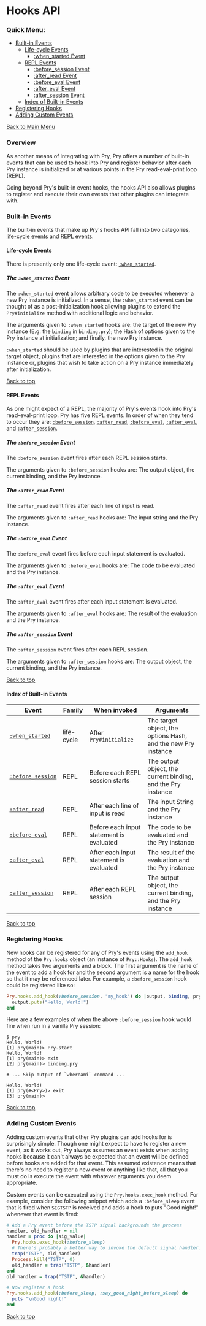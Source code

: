 # Hooks API

<a name="Back_to_top"></a>
### Quick Menu:

* <a href="#Hooks_built_in_events">Built-in Events</a>
  * <a href="#Hooks_life_cycle_events">Life-cycle Events</a>
    * <a href="#Hooks_when_started_event">:when_started Event</a>
  * <a href="#Hooks_repl_events">REPL Events</a>
    * <a href="#Hooks_before_session_event">:before_session Event</a>
    * <a href="#Hooks_after_read_event">:after_read Event</a>
    * <a href="#Hooks_before_eval_event">:before_eval Event</a>
    * <a href="#Hooks_after_eval_event">:after_eval Event</a>
    * <a href="#Hooks_after_session_event">:after_session Event</a>
  * <a href="#Hooks_index_of_built_in_events">Index of Built-in Events</a>
* <a href="#Hooks_registering_hooks">Registering Hooks</a>
* <a href="#Hooks_adding_custom_events">Adding Custom Events</a>


[Back to Main Menu](https://github.com/pry/pry/wiki)

### Overview

As another means of integrating with Pry, Pry offers a number of built-in events
that can be used to hook into Pry and register behavior after each Pry instance
is initialized or at various points in the Pry read-eval-print loop (REPL).

Going beyond Pry's built-in event hooks, the hooks API also allows plugins to
register and execute their own events that other plugins can integrate with.

<a name="Hooks_built_in_events"></a>
### Built-in Events

The built-in events that make up Pry's hooks API fall into two categories,
[life-cycle events](#Hooks_life_cycle_events) and [REPL
events](#Hooks_repl_events).

<a name="Hooks_life_cycle_events"></a>
#### Life-cycle Events

There is presently only one life-cycle event:
[`:when_started`](#Hooks_when_started_event).

<a name="Hooks_when_started_event"></a>
##### The `:when_started` Event

The `:when_started` event allows arbitrary code to be executed whenever a new Pry
instance is initialized. In a sense, the `:when_started` event can be thought of
as a post-initialization hook allowing plugins to extend the `Pry#initialize`
method with additional logic and behavior.

The arguments given to `:when_started` hooks are: the target of the new Pry
instance (E.g. the `binding` in `binding.pry`); the Hash of options given to the
Pry instance at initialization; and finally, the new Pry instance.

`:when_started` should be used by plugins that are interested in the original
target object, plugins that are interested in the options given to the Pry
instance or, plugins that wish to take action on a Pry instance immediately
after initialization.

<a href="#Back_to_top">Back to top</a>

<a name="Hooks_repl_events"></a>
#### REPL Events

As one might expect of a REPL, the majority of Pry's events hook into Pry's
read-eval-print loop. Pry has five REPL events. In order of when they tend to
occur they are: [`:before_session`](#Hooks_before_session_event),
[`:after_read`](#Hooks_after_read_event),
[`:before_eval`](#Hooks_before_eval_event),
[`:after_eval`](#Hooks_after_eval_event), and
[`:after_session`](#Hooks_after_session_event).

<a name="Hooks_before_session_event"></a>
##### The `:before_session` Event

The `:before_session` event fires after each REPL session starts.

The arguments given to `:before_session` hooks are: The output object, the
current binding, and the Pry instance.

<a name="Hooks_after_read_event"></a>
##### The `:after_read` Event

The `:after_read` event fires after each line of input is read.

The arguments given to `:after_read` hooks are: The input string and the Pry
instance.

<a name="Hooks_before_eval_event"></a>
##### The `:before_eval` Event

The `:before_eval` event fires before each input statement is evaluated.

The arguments given to `:before_eval` hooks are: The code to be evaluated and
the Pry instance.

<a name="Hooks_after_eval_event"></a>
##### The `:after_eval` Event

The `:after_eval` event fires after each input statement is evaluated.

The arguments given to `:after_eval` hooks are: The result of the evaluation
and the Pry instance.

<a name="Hooks_after_session_event"></a>
##### The `:after_session` Event

The `:after_session` event fires after each REPL session.

The arguments given to `:after_session` hooks are: The output object, the
current binding, and the Pry instance.

<a href="#Back_to_top">Back to top</a>

<a name="Hooks_index_of_built_in_events"></a>
#### Index of Built-in Events

Event                                           | Family     | When invoked                             | Arguments
----------------------------------------------- | ---------- | ---------------------------------------- | -----------
[`:when_started`](#Hooks_when_started_event)     | life-cycle | After `Pry#initialize`                   | The target object, the options Hash, and the new Pry instance
[`:before_session`](#Hooks_before_session_event) | REPL       | Before each REPL session starts          | The output object, the current binding, and the Pry instance
[`:after_read`](#Hooks_after_read_event)         | REPL       | After each line of input is read         | The input String and the Pry instance
[`:before_eval`](#Hooks_before_eval_event)       | REPL       | Before each input statement is evaluated | The code to be evaluated and the Pry instance
[`:after_eval`](#Hooks_after_eval_event)         | REPL       | After each input statement is evaluated  | The result of the evaluation and the Pry instance
[`:after_session`](#Hooks_after_session_event)   | REPL       | After each REPL session                  | The output object, the current binding, and the Pry instance

<a href="#Back_to_top">Back to top</a>

<a name="Hooks_registering_hooks"></a>
### Registering Hooks

New hooks can be registered for any of Pry's events using the
`add_hook` method of the `Pry.hooks` object (an instance of
`Pry::Hooks`). The `add_hook` method takes two arguments and a block. The first
argument is the name of the event to add a hook for and the second argument
is a name for the hook so that it may be referenced later. For example, a
`:before_session` hook could be registered like so:

```ruby
Pry.hooks.add_hook(:before_session, "my_hook") do |output, binding, pry|
  output.puts("Hello, World!")
end
```

Here are a few examples of when the above `:before_session` hook would fire
when run in a vanilla Pry session:

```
$ pry
Hello, World!
[1] pry(main)> Pry.start
Hello, World!
[1] pry(main)> exit
[2] pry(main)> binding.pry

# ... Skip output of `whereami` command ...

Hello, World!
[1] pry(#<Pry>)> exit
[3] pry(main)>
```

<a href="#Back_to_top">Back to top</a>

<a name="Hooks_adding_custom_events"></a>
### Adding Custom Events

Adding custom events that other Pry plugins can add hooks for is surprisingly
simple. Though one might expect to have to register a new event, as it works
out, Pry always assumes an event exists when adding hooks because it can't
always be expected that an event will be defined before hooks are added for that
event. This assumed existence means that there's no need to register a new event
or anything like that, all that you must do is execute the event with whatever
arguments you deem appropriate.

Custom events can be executed using the `Pry.hooks.exec_hook` method. For
example, consider the following snippet which adds a `:before_sleep` event that
is fired when `SIGTSTP` is received and adds a hook to puts "Good
night!" whenever that event is fired:

```ruby
# Add a Pry event before the TSTP signal backgrounds the process
handler, old_handler = nil
handler = proc do |sig_value|
  Pry.hooks.exec_hook(:before_sleep)
  # There's probably a better way to invoke the default signal handler.
  trap("TSTP", old_handler)
  Process.kill("TSTP", 0)
  old_handler = trap("TSTP", &handler)
end
old_handler = trap("TSTP", &handler)

# Now register a hook
Pry.hooks.add_hook(:before_sleep, :say_good_night_before_sleep) do
  puts "\nGood night!"
end
```

<a href="#Back_to_top">Back to top</a>